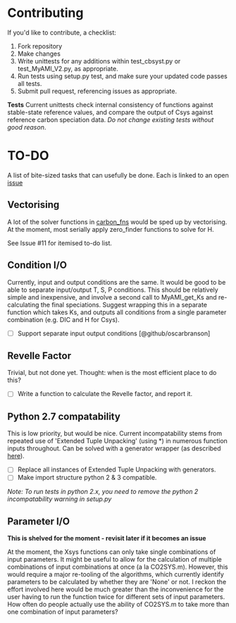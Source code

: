 Contributing
============

If you'd like to contribute, a checklist:

1. Fork repository
2. Make changes
3. Write unittests for any additions within test_cbsyst.py or test_MyAMI_V2.py, as appropriate.
4. Run tests using setup.py test, and make sure your updated code passes all tests.
5. Submit pull request, referencing issues as appropriate.

**Tests**
Current unittests check internal consistency of functions against stable-state reference values, and compare the output of Csys against reference carbon speciation data. *Do not change existing tests without good reason*.

TO-DO
=====
A list of bite-sized tasks that can usefully be done.
Each is linked to an open [issue](cbsyst/issues)

Vectorising
-----------
A lot of the solver functions in [carbon_fns](cbsyst/carbon_fns.py) would be sped up by vectorising. 
At the moment, most serially apply zero_finder functions to solve for H.

See Issue #11 for itemised to-do list.


Condition I/O
-------------
Currently, input and output conditions are the same.
It would be good to be able to separate input/output T, S, P conditions.
This should be relatively simple and inexpensive, and involve a second call to MyAMI_get_Ks and re-calculating the final speciations.
Suggest wrapping this in a separate function which takes Ks, and outputs all conditions from a single parameter combination (e.g. DIC and H for Csys).

- [ ] Support separate input output conditions [@github/oscarbranson]

Revelle Factor
--------------
Trivial, but not done yet. Thought: when is the most efficient place to do this?

- [ ] Write a function to calculate the Revelle factor, and report it.

Python 2.7 compatability
------------------------
This is low priority, but would be nice.
Current incompatability stems from repeated use of 'Extended Tuple Unpacking' (using *) in numerous function inputs throughout.
Can be solved with a generator wrapper (as described [here](https://stackoverflow.com/questions/5333680/extended-tuple-unpacking-in-python-2)).

- [ ] Replace all instances of Extended Tuple Unpacking with generators.
- [ ] Make import structure python 2 & 3 compatible.

*Note: To run tests in python 2.x, you need to remove the python 2 incompatability warning in setup.py*

Parameter I/O
-------------
**This is shelved for the moment - revisit later if it becomes an issue**

At the moment, the Xsys functions can only take single combinations of input parameters.
It might be useful to allow for the calculation of multiple combinations of input combinations at once (a la CO2SYS.m).
However, this would require a major re-tooling of the algorithms, which currently identify parameters to be calculated by whether they are 'None' or not.
I reckon the effort involved here would be much greater than the inconvenience for the user having to run the function twice for different sets of input parameters.
How often do people actually use the ability of CO2SYS.m to take more than one combination of input parameters?


